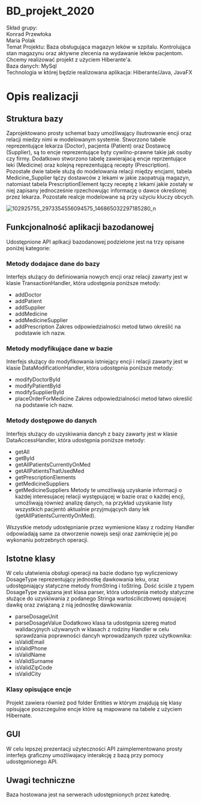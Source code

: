 # BD_projekt_2020

Skład grupy:  
Konrad Przewłoka  
Maria Polak  
Temat Projektu: Baza obsługująca magazyn leków w szpitalu. Kontrolująca stan magazynu oraz aktywne zlecenia na wydawanie leków pacjentom. Chcemy realizować projekt z użyciem Hiberante'a.  
Baza danych: MySql  
Technologia w której będzie realizowana aplikacja: Hiberante/Java, JavaFX

# Opis realizacji

## Struktura bazy
Zaprojektowano prosty schemat bazy umożliwający ilsutrowanie encji oraz relacji miedzy nimi w modelowanym systemie. Stworzono tabele reprezentujące lekarza (Doctor), pacjenta (Patient) oraz Dostawcę (Supplier), są to encje reprezentujące byty cywilno-prawne takie jak osoby czy firmy. Dodatkowo stworzono tabelę zawierajacą encje reprzentujące leki (Medicine) oraz kolejną reprezentującą recepty (Prescription). Pozostałe dwie tabele służą do  modelowania relacji między encjami, tabela Medicine_Supplier łąćzy dostawców z lekami w jakie zaopatrują magazyn, natomiast tabela PrescriptionElement łączy receptę z lekami jakie zostały w niej zapisany jednocześnie rpzechowując informację o dawce określonej przez lekarza. Pozostałe realcje modelowane są przy użyciu kluczy obcych. 

![102925755_2973354556094575_146865032297185280_n](https://user-images.githubusercontent.com/32310362/83689088-be327a00-a5ee-11ea-86b2-f8f6c22dcc15.png)

## Funkcjonalność aplikacji bazodanowej

Udostępnione API aplkacji bazodanowej podzielone jest na trzy opisane poniżej kategorie:

### Metody dodajace dane do bazy
Interfejs służący do definiowania nowych encji oraz relacji zawarty jest w klasie TransactionHandler, która udostępnia poniższe metody:
- addDoctor
- addPatient
- addSupplier
- addMedicine
- addMedicineSupplier
- addPrescription
Zakres odpowiedzialności metod łatwo określić na podstawie ich nazw.

### Metody modyfikujące dane w bazie
Interfejs służący do modyfikowania istniejący encji i relacji zawarty jest w klasie DataModificationHandler, która udostępnia poniższe metody:
- modifyDoctorById
- modifyPatientById
- modifySupplierById
- placeOrderForMedicine
Zakres odpowiedzialności metod łatwo określić na podstawie ich nazw.

### Metody dostępowe do danych
Interfejs służący do uzyskiwania dancyh z bazy zawarty jest w klasie DataAccessHandler, która udostępnia poniższe metody:
- getAll<EntitityClass>
- get<EntityClass>ById
- getAllPatientsCurrentlyOnMed
- getAllPatientsThatUsedMed
- getPrescriptionElements
- getMedicineSuppliers
- getMedicineSuppliers
Metody te umożliwają uzyskanie informacji o każdej interesujacej relacji występującej w bazie oraz o każdej encji, umożliwają również  analizę danych, na przykład uzyskanie listy wszystkich pacjentó aktualnie przyjmujących dany lek (getAllPatientsCurrentlyOnMed).
  
Wszystkie metody udostępnianie przez wymienione klasy z rodziny Handler odpowiadają same za otworzenie nowejs sesji oraz zamknięcie jej po wykonaniu potrzebnych operacji.

## Istotne klasy
W celu ułatwienia obsługi operacji na bazie dodano typ wyliczeniowy DosageType reprezentujący jednostkę dawkowania leku, oraz udostępniający statyczne metody fromString i toString. Dość ściśle z typem DosageType związana jest klasa parser, która udostepnia metody statyczne służące do uzyskiwania z podanego Stringa wartościliczbowej opsującej dawkę oraz związaną z nią jednostkę dawkowania:
- parseDosageUnit
- parseDosageValue
Dodatkowo klasa ta udostępnia szereg matod walidacyjnych używanych w klasach z rodziny Handler w celu sprawdzania poprawności dancyh wprowadzanych rpzez użytkownika:
- isValidEmail
- isValidPhone
- isValidName
- isValidSurname
- isValidZipCode
- isValidCity

### Klasy opisujące encje
Projekt zawiera również pod folder Entities w którym znajdują się klasy opisujące poszczegulne encje które są mapowane na tabele z użyciem Hibernate.

## GUI
W celu lepszej prezentacji użyteczności API zaimplementowano prosty interfejs graficzny umożliwajacy interakcję z bazą przy pomocy udostępnionego API.


## Uwagi techniczne
Baza hostowana jest na serwerach udostępnionych przez katedrę.







